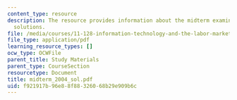 ```yaml
---
content_type: resource
description: The resource provides information about the midterm examination and its
  solutions.
file: /media/courses/11-128-information-technology-and-the-labor-market-spring-2005/f921917b96e88f88326068b29e909b6c_midterm_2004_sol.pdf
file_type: application/pdf
learning_resource_types: []
ocw_type: OCWFile
parent_title: Study Materials
parent_type: CourseSection
resourcetype: Document
title: midterm_2004_sol.pdf
uid: f921917b-96e8-8f88-3260-68b29e909b6c
---
```

